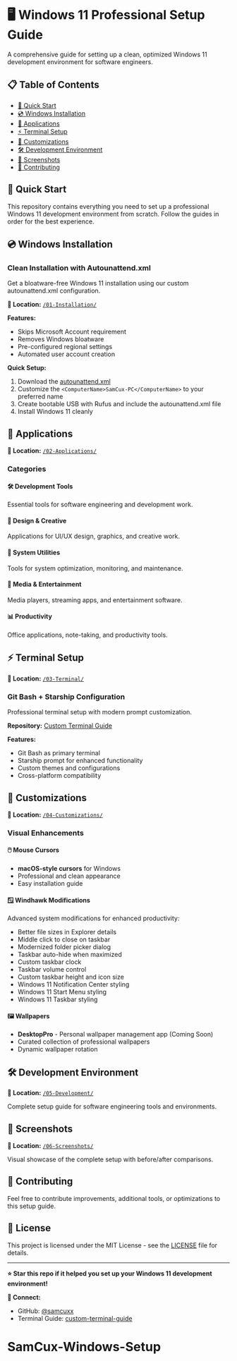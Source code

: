 # 🖥️ Windows 11 Professional Setup Guide

A comprehensive guide for setting up a clean, optimized Windows 11 development environment for software engineers.

## 📋 Table of Contents

- [🚀 Quick Start](#-quick-start)
- [💿 Windows Installation](#-windows-installation)
- [📱 Applications](#-applications)
- [⚡ Terminal Setup](#-terminal-setup)
- [🎨 Customizations](#-customizations)
- [🛠️ Development Environment](#-development-environment)
- [📸 Screenshots](#-screenshots)
- [🤝 Contributing](#-contributing)

## 🚀 Quick Start

This repository contains everything you need to set up a professional Windows 11 development environment from scratch. Follow the guides in order for the best experience.

## 💿 Windows Installation

### Clean Installation with Autounattend.xml

Get a bloatware-free Windows 11 installation using our custom autounattend.xml configuration.

**📁 Location:** [`/01-Installation/`](./01-Installation/)

**Features:**

- Skips Microsoft Account requirement
- Removes Windows bloatware
- Pre-configured regional settings
- Automated user account creation

**Quick Setup:**

1. Download the [autounattend.xml](./01-Installation/autounattend.xml)
2. Customize the `<ComputerName>SamCux-PC</ComputerName>` to your preferred name
3. Create bootable USB with Rufus and include the autounattend.xml file
4. Install Windows 11 cleanly

## 📱 Applications

**📁 Location:** [`/02-Applications/`](./02-Applications/)

### Categories

#### 🛠️ Development Tools

Essential tools for software engineering and development work.

#### 🎨 Design & Creative

Applications for UI/UX design, graphics, and creative work.

#### 🔧 System Utilities

Tools for system optimization, monitoring, and maintenance.

#### 🎵 Media & Entertainment

Media players, streaming apps, and entertainment software.

#### 📊 Productivity

Office applications, note-taking, and productivity tools.

## ⚡ Terminal Setup

**📁 Location:** [`/03-Terminal/`](./03-Terminal/)

### Git Bash + Starship Configuration

Professional terminal setup with modern prompt customization.

**Repository:** [Custom Terminal Guide](http://github.com/samcuxx/custom-terminal-guide)

**Features:**

- Git Bash as primary terminal
- Starship prompt for enhanced functionality
- Custom themes and configurations
- Cross-platform compatibility

## 🎨 Customizations

**📁 Location:** [`/04-Customizations/`](./04-Customizations/)

### Visual Enhancements

#### 🖱️ Mouse Cursors

- **macOS-style cursors** for Windows
- Professional and clean appearance
- Easy installation guide

#### 🪟 Windhawk Modifications

Advanced system modifications for enhanced productivity:

- Better file sizes in Explorer details
- Middle click to close on taskbar
- Modernized folder picker dialog
- Taskbar auto-hide when maximized
- Custom taskbar clock
- Taskbar volume control
- Custom taskbar height and icon size
- Windows 11 Notification Center styling
- Windows 11 Start Menu styling
- Windows 11 Taskbar styling

#### 🖼️ Wallpapers

- **DesktopPro** - Personal wallpaper management app (Coming Soon)
- Curated collection of professional wallpapers
- Dynamic wallpaper rotation

## 🛠️ Development Environment

**📁 Location:** [`/05-Development/`](./05-Development/)

Complete setup guide for software engineering tools and environments.

## 📸 Screenshots

**📁 Location:** [`/06-Screenshots/`](./06-Screenshots/)

Visual showcase of the complete setup with before/after comparisons.

## 🤝 Contributing

Feel free to contribute improvements, additional tools, or optimizations to this setup guide.

## 📄 License

This project is licensed under the MIT License - see the [LICENSE](LICENSE) file for details.

---

**⭐ Star this repo if it helped you set up your Windows 11 development environment!**

**🔗 Connect:**

- GitHub: [@samcuxx](https://github.com/samcuxx)
- Terminal Guide: [custom-terminal-guide](http://github.com/samcuxx/custom-terminal-guide)
# SamCux-Windows-Setup
